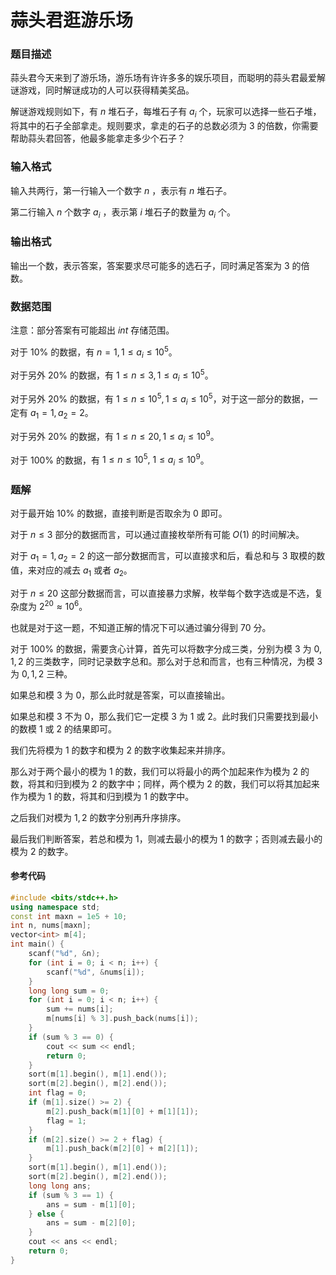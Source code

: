 # 蒜头君逛游乐场

### 题目描述
<span></span>蒜头君今天来到了游乐场，游乐场有许许多多的娱乐项目，而聪明的蒜头君最爱解谜游戏，同时解谜成功的人可以获得精美奖品。

解谜游戏规则如下，有 $n$ 堆石子，每堆石子有 $a_i$ 个，玩家可以选择一些石子堆，将其中的石子全部拿走。规则要求，拿走的石子的总数必须为 $3$ 的倍数，你需要帮助蒜头君回答，他最多能拿走多少个石子？

### 输入格式

输入共两行，第一行输入一个数字 $n$ ，表示有 $n$ 堆石子。

第二行输入 $n$ 个数字 $a_i$ ，表示第 $i$ 堆石子的数量为 $a_i$ 个。

### 输出格式

输出一个数，表示答案，答案要求尽可能多的选石子，同时满足答案为 $3$ 的倍数。

### 数据范围

注意：部分答案有可能超出 $int$ 存储范围。

对于 $10\%$ 的数据，有 $n=1, 1\leq a_i\leq 10^5$。

对于另外 $20\%$ 的数据，有 $1\leq n\leq 3, 1\leq a_i\leq 10^5$。

对于另外 $20\%$ 的数据，有 $1\leq n\leq 10^5,1\leq a_i\leq 10^5$，对于这一部分的数据，一定有 $a_1=1,a_2=2$。

对于另外 $20\%$ 的数据，有 $1\leq n\leq 20, 1\leq a_i\leq 10^9$。

对于 $100\%$ 的数据，有 $1\leq n\leq 10^5,\ 1\leq a_i\leq 10^9$。

<div style="page-break-after: always"></div>

### 题解
对于最开始 $10 \%$ 的数据，直接判断是否取余为 $0$ 即可。

对于 $n \leq 3$ 部分的数据而言，可以通过直接枚举所有可能 $O(1)$ 的时间解决。

对于 $a_1=1,a_2=2$ 的这一部分数据而言，可以直接求和后，看总和与 $3$ 取模的数值，来对应的减去 $a_1$ 或者 $a_2$。

对于 $n\leq 20$ 这部分数据而言，可以直接暴力求解，枚举每个数字选或是不选，复杂度为 $2^{20}\approx10^6$。

也就是对于这一题，不知道正解的情况下可以通过骗分得到 $70$ 分。

对于 $100\%$ 的数据，需要贪心计算，首先可以将数字分成三类，分别为模 $3$ 为 $0,1,2$ 的三类数字，同时记录数字总和。那么对于总和而言，也有三种情况，为模 $3$ 为 $0,1,2$ 三种。

如果总和模 $3$ 为 $0$，那么此时就是答案，可以直接输出。

如果总和模 $3$ 不为 $0$，那么我们它一定模 $3$ 为 $1$ 或 $2$。此时我们只需要找到最小的数模 $1$ 或 $2$ 的结果即可。

我们先将模为 $1$ 的数字和模为 $2$ 的数字收集起来并排序。

那么对于两个最小的模为 $1$ 的数，我们可以将最小的两个加起来作为模为 $2$ 的数，将其和归到模为 $2$ 的数字中；同样，两个模为 $2$ 的数，我们可以将其加起来作为模为 $1$ 的数，将其和归到模为 $1$ 的数字中。

之后我们对模为 $1,2$ 的数字分别再升序排序。

最后我们判断答案，若总和模为 $1$，则减去最小的模为 $1$ 的数字；否则减去最小的模为 $2$ 的数字。


#### 参考代码

```cpp
#include <bits/stdc++.h>
using namespace std;
const int maxn = 1e5 + 10;
int n, nums[maxn];
vector<int> m[4];
int main() {
    scanf("%d", &n);
    for (int i = 0; i < n; i++) {
        scanf("%d", &nums[i]);
    }
    long long sum = 0;
    for (int i = 0; i < n; i++) {
        sum += nums[i];
        m[nums[i] % 3].push_back(nums[i]);
    }
    if (sum % 3 == 0) {
        cout << sum << endl;
        return 0;
    }
    sort(m[1].begin(), m[1].end());
    sort(m[2].begin(), m[2].end());
    int flag = 0;
    if (m[1].size() >= 2) {
        m[2].push_back(m[1][0] + m[1][1]);
        flag = 1;
    }
    if (m[2].size() >= 2 + flag) {
        m[1].push_back(m[2][0] + m[2][1]);
    }
    sort(m[1].begin(), m[1].end());
    sort(m[2].begin(), m[2].end());
    long long ans;
    if (sum % 3 == 1) {
        ans = sum - m[1][0];
    } else {
        ans = sum - m[2][0];
    }
    cout << ans << endl;
    return 0;
}
```

<div style="page-break-after: always"></div>
